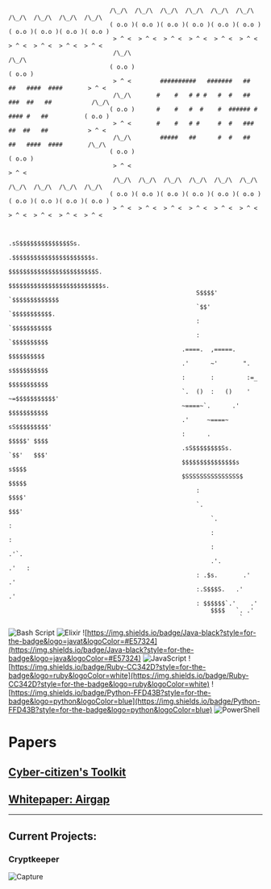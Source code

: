 ``` 
                              
                            /\_/\  /\_/\  /\_/\  /\_/\  /\_/\  /\_/\  /\_/\  /\_/\  /\_/\  /\_/\ 
                            ( o.o )( o.o )( o.o )( o.o )( o.o )( o.o )( o.o )( o.o )( o.o )( o.o )
                             > ^ <  > ^ <  > ^ <  > ^ <  > ^ <  > ^ <  > ^ <  > ^ <  > ^ <  > ^ < 
                             /\_/\                                                          /\_/\ 
                            ( o.o )                                                        ( o.o )
                             > ^ <        ##########   #######   ##   ##   ####  ####       > ^ < 
                             /\_/\       #    #   # # #   #  #   ##  ###  ##   ##           /\_/\ 
                            ( o.o )      #    #   #  #    #  ###### # #### #   ##          ( o.o )
                             > ^ <       #    #   # #     #  #   ###  ##  ##   ##           > ^ < 
                             /\_/\        #####   ##      #  #   ##   ##   ####  ####       /\_/\ 
                            ( o.o )                                                        ( o.o )
                             > ^ <                                                          > ^ < 
                             /\_/\  /\_/\  /\_/\  /\_/\  /\_/\  /\_/\  /\_/\  /\_/\  /\_/\  /\_/\ 
                            ( o.o )( o.o )( o.o )( o.o )( o.o )( o.o )( o.o )( o.o )( o.o )( o.o )
                             > ^ <  > ^ <  > ^ <  > ^ <  > ^ <  > ^ <  > ^ <  > ^ <  > ^ <  > ^ <


                                                      .sS$$$$$$$$$$$$$$Ss.
                                                    .$$$$$$$$$$$$$$$$$$$$$$s.
                                                    $$$$$$$$$$$$$$$$$$$$$$$$S.
                                                    $$$$$$$$$$$$$$$$$$$$$$$$$$s.
                                                    S$$$$'        `$$$$$$$$$$$$$
                                                    `$$'            `$$$$$$$$$$$.
                                                    :               `$$$$$$$$$$$
                                                    :                 `$$$$$$$$$$
                                                .====.  ,=====.       $$$$$$$$$$
                                                .'      ~'       ".    s$$$$$$$$$$
                                                :       :         :=_  $$$$$$$$$$$
                                                `.  ()  :   ()    ' ~=$$$$$$$$$$$'
                                                ~====~`.      .'    $$$$$$$$$$$
                                                .'     ~====~     sS$$$$$$$$$'
                                                :      .         $$$$$' $$$$
                                                .sS$$$$$$$$Ss.     `$$'   $$$'
                                                $$$$$$$$$$$$$$$s         s$$$$
                                                $SSSSSSSSSSSSSSS$        $$$$$
                                                    :                   $$$$'
                                                    `.                 $$$'
                                                        `.               :
                                                        :               :
                                                        :              .'`.
                                                        .'.           .'   :
                                                    : .$s.       .'    .'
                                                    :.S$$$S.   .'    .'
                                                    : $$$$$$`.'    .'
                                                        $$$$   `. .'
                                                                `
 ```

![Bash Script](https://img.shields.io/badge/bash_script-%23121011.svg?style=for-the-badge&logo=gnu-bash&logoColor=white)
![Elixir](https://img.shields.io/badge/elixir-%234B275F.svg?style=for-the-badge&logo=elixir&logoColor=white)
![https://img.shields.io/badge/Java-black?style=for-the-badge&logo=javat&logoColor=#E57324](https://img.shields.io/badge/Java-black?style=for-the-badge&logo=java&logoColor=#E57324)
![JavaScript](https://img.shields.io/badge/javascript-%23323330.svg?style=for-the-badge&logo=javascript&logoColor=%23F7DF1E)
![https://img.shields.io/badge/Ruby-CC342D?style=for-the-badge&logo=ruby&logoColor=white](https://img.shields.io/badge/Ruby-CC342D?style=for-the-badge&logo=ruby&logoColor=white)
![https://img.shields.io/badge/Python-FFD43B?style=for-the-badge&logo=python&logoColor=blue](https://img.shields.io/badge/Python-FFD43B?style=for-the-badge&logo=python&logoColor=blue)
![PowerShell](https://img.shields.io/badge/PowerShell-%235391FE.svg?style=for-the-badge&logo=powershell&logoColor=white)

# Papers
## [Cyber-citizen's Toolkit](https://github.com/sputnikOS/cyber-citizen/blob/main/learning/papers/Cybercitizen's%20Toolkit.md)
## [Whitepaper: Airgap](https://github.com/sputnikOS/cyber-citizen/blob/main/learning/papers/airgap.md)
<hr>

## Current Projects:
### Cryptkeeper
![Capture](https://github.com/user-attachments/assets/b4a867b9-59a1-413e-9ab0-965101b16068)

